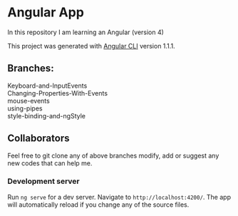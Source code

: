 # Angular App

In this repository I am learning an Angular (version 4)

This project was generated with [Angular CLI](https://github.com/angular/angular-cli) version 1.1.1.

## Branches:

Keyboard-and-InputEvents  
Changing-Properties-With-Events  
mouse-events  
using-pipes  
style-binding-and-ngStyle  

## Collaborators

Feel free to git clone any of above branches modify, add or suggest any new codes that can help me.

### Development server

Run `ng serve` for a dev server. Navigate to `http://localhost:4200/`. The app will automatically reload if you change any of the source files.
